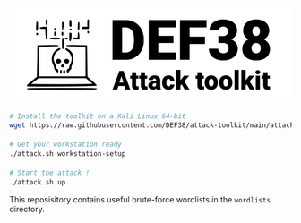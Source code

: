 <p align="center">
    <img src="./docs/header.png" />
</p>

```sh
# Install the toolkit on a Kali Linux 64-bit
wget https://raw.githubusercontent.com/DEF38/attack-toolkit/main/attack.sh && chmod +x attack.sh

# Get your workstation ready
./attack.sh workstation-setup

# Start the attack !
./attack.sh up
```

This reposisitory contains useful brute-force wordlists in the `wordlists` directory.